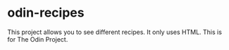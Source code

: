 # odin-recipes
This project allows you to see different recipes.
It only uses HTML. This is for The Odin Project. 